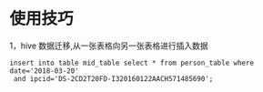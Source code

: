 # 使用技巧  
1，hive 数据迁移,从一张表格向另一张表格进行插入数据  
  ```
  insert into table mid_table select * from person_table where date='2018-03-20'
   and ipcid='DS-2CD2T20FD-I320160122AACH571485690';
  ```
  